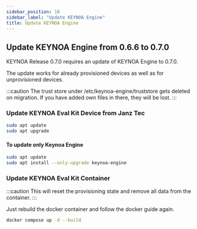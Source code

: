 ```yaml
---
sidebar_position: 10
sidebar_label: "Update KEYNOA Engine"
title: Update KEYNOA Engine
---
```


## Update KEYNOA Engine from 0.6.6 to 0.7.0

KEYNOA Release 0.7.0 requires an update of KEYNOA Engine to 0.7.0.

The update works for already provisioned devices as well as for unprovisioned devices.

:::caution
The trust store under /etc/keynoa-engine/truststore gets deleted on migration.
If you have added own files in there, they will be lost.
:::

### Update KEYNOA Eval Kit Device from Janz Tec

```sh
sudo apt update
sudo apt upgrade
```

#### To update only Keynoa Engine

```sh
sudo apt update
sudo apt install --only-upgrade keynoa-engine
```

### Update KEYNOA Eval Kit Container


:::caution
This will reset the provisioning state and remove all data from the container.
:::

Just rebuild the docker container and follow the docker guide again.
```sh
docker compose up -d --build
```
